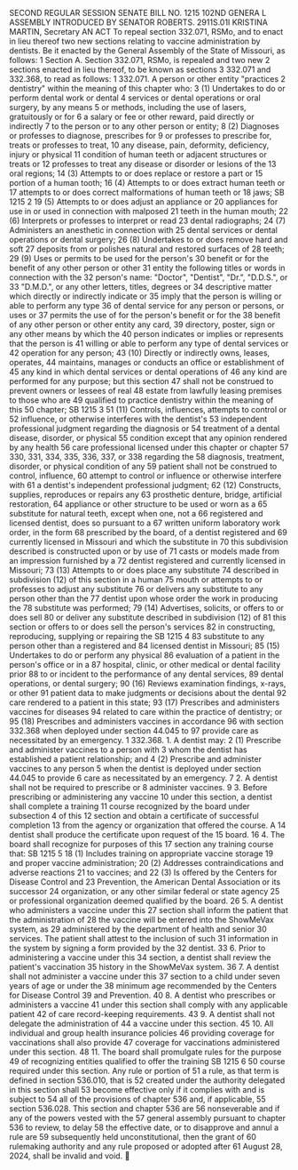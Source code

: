 SECOND REGULAR SESSION
SENATE BILL NO. 1215
102ND GENERA L ASSEMBLY
INTRODUCED BY SENATOR ROBERTS.
2911S.01I KRISTINA MARTIN, Secretary
AN ACT
To repeal section 332.071, RSMo, and to enact in lieu thereof two new sections relating to vaccine
administration by dentists.
Be it enacted by the General Assembly of the State of Missouri, as follows:
1 Section A. Section 332.071, RSMo, is repealed and two new
2 sections enacted in lieu thereof, to be known as sections
3 332.071 and 332.368, to read as follows:
1 332.071. A person or other entity "practices
2 dentistry" within the meaning of this chapter who:
3 (1) Undertakes to do or perform dental work or dental
4 services or dental operations or oral surgery, by any means
5 or methods, including the use of lasers, gratuitously or for
6 a salary or fee or other reward, paid directly or indirectly
7 to the person or to any other person or entity;
8 (2) Diagnoses or professes to diagnose, prescribes for
9 or professes to prescribe for, treats or professes to treat,
10 any disease, pain, deformity, deficiency, injury or physical
11 condition of human teeth or adjacent structures or treats or
12 professes to treat any disease or disorder or lesions of the
13 oral regions;
14 (3) Attempts to or does replace or restore a part or
15 portion of a human tooth;
16 (4) Attempts to or does extract human teeth or
17 attempts to or does correct malformations of human teeth or
18 jaws;
SB 1215 2
19 (5) Attempts to or does adjust an appliance or
20 appliances for use in or used in connection with malposed
21 teeth in the human mouth;
22 (6) Interprets or professes to interpret or read
23 dental radiographs;
24 (7) Administers an anesthetic in connection with
25 dental services or dental operations or dental surgery;
26 (8) Undertakes to or does remove hard and soft
27 deposits from or polishes natural and restored surfaces of
28 teeth;
29 (9) Uses or permits to be used for the person's
30 benefit or for the benefit of any other person or other
31 entity the following titles or words in connection with the
32 person's name: "Doctor", "Dentist", "Dr.", "D.D.S.", or
33 "D.M.D.", or any other letters, titles, degrees or
34 descriptive matter which directly or indirectly indicate or
35 imply that the person is willing or able to perform any type
36 of dental service for any person or persons, or uses or
37 permits the use of for the person's benefit or for the
38 benefit of any other person or other entity any card,
39 directory, poster, sign or any other means by which the
40 person indicates or implies or represents that the person is
41 willing or able to perform any type of dental services or
42 operation for any person;
43 (10) Directly or indirectly owns, leases, operates,
44 maintains, manages or conducts an office or establishment of
45 any kind in which dental services or dental operations of
46 any kind are performed for any purpose; but this section
47 shall not be construed to prevent owners or lessees of real
48 estate from lawfully leasing premises to those who are
49 qualified to practice dentistry within the meaning of this
50 chapter;
SB 1215 3
51 (11) Controls, influences, attempts to control or
52 influence, or otherwise interferes with the dentist's
53 independent professional judgment regarding the diagnosis or
54 treatment of a dental disease, disorder, or physical
55 condition except that any opinion rendered by any health
56 care professional licensed under this chapter or chapter
57 330, 331, 334, 335, 336, 337, or 338 regarding the
58 diagnosis, treatment, disorder, or physical condition of any
59 patient shall not be construed to control, influence,
60 attempt to control or influence or otherwise interfere with
61 a dentist's independent professional judgment;
62 (12) Constructs, supplies, reproduces or repairs any
63 prosthetic denture, bridge, artificial restoration,
64 appliance or other structure to be used or worn as a
65 substitute for natural teeth, except when one, not a
66 registered and licensed dentist, does so pursuant to a
67 written uniform laboratory work order, in the form
68 prescribed by the board, of a dentist registered and
69 currently licensed in Missouri and which the substitute in
70 this subdivision described is constructed upon or by use of
71 casts or models made from an impression furnished by a
72 dentist registered and currently licensed in Missouri;
73 (13) Attempts to or does place any substitute
74 described in subdivision (12) of this section in a human
75 mouth or attempts to or professes to adjust any substitute
76 or delivers any substitute to any person other than the
77 dentist upon whose order the work in producing the
78 substitute was performed;
79 (14) Advertises, solicits, or offers to or does sell
80 or deliver any substitute described in subdivision (12) of
81 this section or offers to or does sell the person's services
82 in constructing, reproducing, supplying or repairing the
SB 1215 4
83 substitute to any person other than a registered and
84 licensed dentist in Missouri;
85 (15) Undertakes to do or perform any physical
86 evaluation of a patient in the person's office or in a
87 hospital, clinic, or other medical or dental facility prior
88 to or incident to the performance of any dental services,
89 dental operations, or dental surgery;
90 (16) Reviews examination findings, x-rays, or other
91 patient data to make judgments or decisions about the dental
92 care rendered to a patient in this state;
93 (17) Prescribes and administers vaccines for diseases
94 related to care within the practice of dentistry; or
95 (18) Prescribes and administers vaccines in accordance
96 with section 332.368 when deployed under section 44.045 to
97 provide care as necessitated by an emergency.
1 332.368. 1. A dentist may:
2 (1) Prescribe and administer vaccines to a person with
3 whom the dentist has established a patient relationship; and
4 (2) Prescribe and administer vaccines to any person
5 when the dentist is deployed under section 44.045 to provide
6 care as necessitated by an emergency.
7 2. A dentist shall not be required to prescribe or
8 administer vaccines.
9 3. Before prescribing or administering any vaccine
10 under this section, a dentist shall complete a training
11 course recognized by the board under subsection 4 of this
12 section and obtain a certificate of successful completion
13 from the agency or organization that offered the course. A
14 dentist shall produce the certificate upon request of the
15 board.
16 4. The board shall recognize for purposes of this
17 section any training course that:
SB 1215 5
18 (1) Includes training on appropriate vaccine storage
19 and proper vaccine administration;
20 (2) Addresses contraindications and adverse reactions
21 to vaccines; and
22 (3) Is offered by the Centers for Disease Control and
23 Prevention, the American Dental Association or its successor
24 organization, or any other similar federal or state agency
25 or professional organization deemed qualified by the board.
26 5. A dentist who administers a vaccine under this
27 section shall inform the patient that the administration of
28 the vaccine will be entered into the ShowMeVax system, as
29 administered by the department of health and senior
30 services. The patient shall attest to the inclusion of such
31 information in the system by signing a form provided by the
32 dentist.
33 6. Prior to administering a vaccine under this
34 section, a dentist shall review the patient's vaccination
35 history in the ShowMeVax system.
36 7. A dentist shall not administer a vaccine under this
37 section to a child under seven years of age or under the
38 minimum age recommended by the Centers for Disease Control
39 and Prevention.
40 8. A dentist who prescribes or administers a vaccine
41 under this section shall comply with any applicable patient
42 of care record-keeping requirements.
43 9. A dentist shall not delegate the administration of
44 a vaccine under this section.
45 10. All individual and group health insurance policies
46 providing coverage for vaccinations shall also provide
47 coverage for vaccinations administered under this section.
48 11. The board shall promulgate rules for the purpose
49 of recognizing entities qualified to offer the training
SB 1215 6
50 course required under this section. Any rule or portion of
51 a rule, as that term is defined in section 536.010, that is
52 created under the authority delegated in this section shall
53 become effective only if it complies with and is subject to
54 all of the provisions of chapter 536 and, if applicable,
55 section 536.028. This section and chapter 536 are
56 nonseverable and if any of the powers vested with the
57 general assembly pursuant to chapter 536 to review, to delay
58 the effective date, or to disapprove and annul a rule are
59 subsequently held unconstitutional, then the grant of
60 rulemaking authority and any rule proposed or adopted after
61 August 28, 2024, shall be invalid and void.
